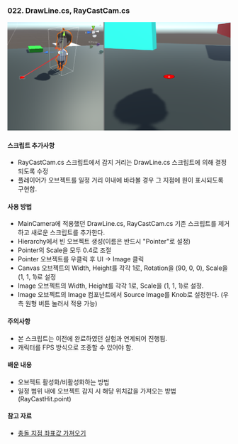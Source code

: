 ### 022. DrawLine.cs, RayCastCam.cs

 ![floor_point](./floorPoint.PNG)

#### 스크립트 추가사항
+ RayCastCam.cs 스크립트에서 감지 거리는 DrawLine.cs 스크립트에 의해 결정되도록 수정
+ 플레이어가 오브젝트를 일정 거리 이내에 바라볼 경우 그 지점에 원이 표시되도록 구현함.


#### 사용 방법
- MainCamera에 적용했던 DrawLine.cs, RayCastCam.cs 기존 스크립트를 제거하고 새로운 스크립트를 추가한다.
- Hierarchy에서 빈 오브젝트 생성(이름은 반드시 "Pointer"로 설정)
- Pointer의 Scale을 모두 0.4로 조절
- Pointer 오브젝트를 우클릭 후 UI -> Image 클릭
- Canvas 오브젝트의 Width, Height를 각각 1로, Rotation을 (90, 0, 0), Scale을 (1, 1, 1)로 설정
- Image 오브젝트의 Width, Height를 각각 1로, Scale을 (1, 1, 1)로 설정.
- Image 오브젝트의 Image 컴포넌트에서 Source Image를 Knob로 설정한다. (우측 원형 버튼 눌러서 적용 가능)


#### 주의사항
- 본 스크립트는 이전에 완료하였던 실험과 연계되어 진행됨.
- 캐릭터를 FPS 방식으로 조종할 수 있어야 함. 


#### 배운 내용
- 오브젝트 활성화/비활성화하는 방법
- 일정 범위 내에 오브젝트 감지 시 해당 위치값을 가져오는 방법 (RayCastHit.point)


#### 참고 자료
- [충돌 지점 좌표값 가져오기](http://devkorea.co.kr/bbs/board.php?bo_table=m03_qna&wr_id=20870)
